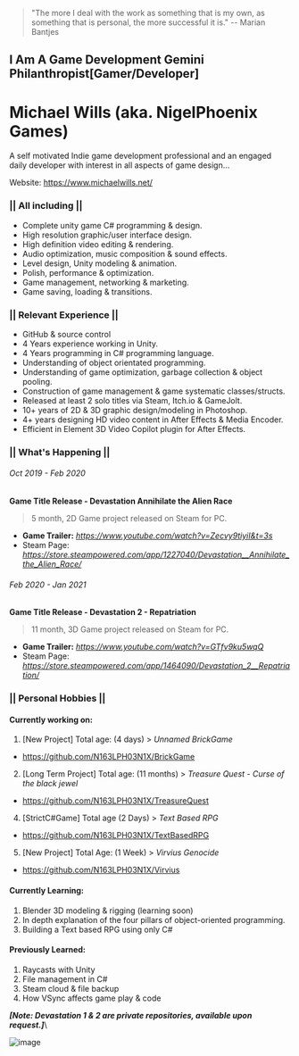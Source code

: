 > "The more I deal with the work as something that is my own, as something that is personal,
> the more successful it is." -- Marian Bantjes

## I Am A Game Development Gemini Philanthropist[Gamer/Developer]
# Michael Wills (aka. NigelPhoenix Games)
A self motivated Indie game development professional and an engaged daily developer with interest in all aspects of game design...

Website: https://www.michaelwills.net/

### || All including ||
* Complete unity game C# programming & design. 
* High resolution graphic/user interface design.
* High definition video editing & rendering.
* Audio optimization, music composition & sound effects.
* Level design, Unity modeling & animation.
* Polish, performance & optimization.
* Game management, networking & marketing. 
* Game saving, loading & transitions. 
### || Relevant Experience ||
* GitHub & source control
* 4 Years experience working in Unity.
* 4 Years programming in C# programming language.
* Understanding of object orientated programming.
* Understanding of game optimization, garbage collection & object pooling.
* Construction of game management & game systematic classes/structs.
* Released at least 2 solo titles via Steam, Itch.io & GameJolt.
* 10+ years of 2D & 3D graphic design/modeling in Photoshop.
* 4+ years designing HD video content in After Effects & Media Encoder.
* Efficient in Element 3D Video Copilot plugin for After Effects.

### || What's Happening ||
###### Oct 2019 - Feb 2020
**Game Title Release - Devastation Annihilate the Alien Race**
> 5 month, 2D Game project released on Steam for PC.
* **Game Trailer:** _https://www.youtube.com/watch?v=Zecvy9tiyiI&t=3s_
* Steam Page: _https://store.steampowered.com/app/1227040/Devastation__Annihilate_the_Alien_Race/_

###### Feb 2020 - Jan 2021
**Game Title Release - Devastation 2 - Repatriation**
> 11 month, 3D Game project released on Steam for PC.
* **Game Trailer:** _https://www.youtube.com/watch?v=GTfv9ku5wqQ_
* Steam Page: _https://store.steampowered.com/app/1464090/Devastation_2__Repatriation/_

### || Personal Hobbies ||
#### **Currently working on:**


1. [New Project] Total age: (4 days) > _Unnamed BrickGame_ 
 * https://github.com/N163LPH03N1X/BrickGame
2. [Long Term Project] Total age: (11 months) > _Treasure Quest - Curse of the black jewel_ 
 * https://github.com/N163LPH03N1X/TreasureQuest
4. [StrictC#Game] Total age (2 Days) > _Text Based RPG_
 * https://github.com/N163LPH03N1X/TextBasedRPG
5. [New Project] Total Age: (1 Week) > _Virvius Genocide_
 * https://github.com/N163LPH03N1X/Virvius



#### **Currently Learning:**
1. Blender 3D modeling & rigging (learning soon)
2. In depth explanation of the four pillars of object-oriented programming.
3. Building a Text based RPG using only C# 

#### **Previously Learned:**
1. Raycasts with Unity
2. File management in C#
3. Steam cloud & file backup
4. How VSync affects game play & code

_**[Note: Devastation 1 & 2 are private repositories, available upon request.]**_\

![image](https://i.imgur.com/fh8V9k1.gif)
                                                                                      
<!--
**N163LPH03N1X/N163LPH03N1X** is a ✨ _special_ ✨ repository because its `README.md` (this file) appears on your GitHub profile.

Here are some ideas to get you started:

- 🔭 I’m currently working on ...
- 🌱 I’m currently learning ...
- 👯 I’m looking to collaborate on ...
- 🤔 I’m looking for help with ...
- 💬 Ask me about ...
- 📫 How to reach me: ...
- 😄 Pronouns: ...
- ⚡ Fun fact: ...
-->
